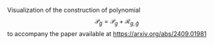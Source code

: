 Visualization of the construction of polynomial $$\mathcal{P}_{\widetilde{g}} = \mathcal{P}_{g} + \mathcal{R}_{g, \widetilde{g}}$$ to accompany the paper available at https://arxiv.org/abs/2409.01981

